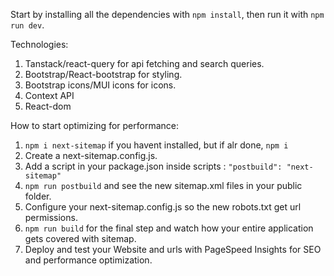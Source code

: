 Start by installing all the dependencies with `npm install`, then run it with `npm run dev`.

Technologies: 
1. Tanstack/react-query for api fetching and search queries.
2. Bootstrap/React-bootstrap for styling.
3. Bootstrap icons/MUI icons for icons.
4. Context API
5. React-dom

How to start optimizing for performance:
1. `npm i next-sitemap` if you havent installed, but if alr done, `npm i`
2.  Create a next-sitemap.config.js.
3.  Add a script in your package.json inside scripts : `"postbuild": "next-sitemap"`
4.  `npm run postbuild` and see the new sitemap.xml files in your public folder.
5.  Configure your next-sitemap.config.js so the new robots.txt get url permissions.
6.  `npm run build` for the final step and watch how your entire application gets covered with sitemap.
7.  Deploy and test your Website and urls with PageSpeed Insights for SEO and performance optimization. 
    

 

